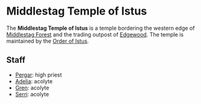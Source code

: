 # Middlestag Temple of Istus

The **Middlestag Temple of Istus** is a temple bordering the western edge of [Middlestag Forest](../../../ch-1-welcome-to-mote/esterfell/lenya/middlestag-forest.md) and the trading outpost of [Edgewood](edgewood.md). The temple is maintained by the [Order of Istus](../../../organizations/order-of-istus/order-of-istus.md).

## Staff

- [Pergar](../../../organizations/order-of-istus/members/pergar.md): high priest
- [Adelia](../../../organizations/order-of-istus/members/adelia.md): acolyte
- [Gren](../../../organizations/order-of-istus/members/gren.md): acolyte
- [Serri](../../../organizations/order-of-istus/members/serri.md): acolyte
